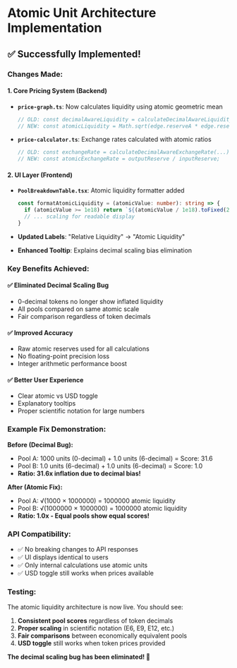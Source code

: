 # Atomic Unit Architecture Implementation

## ✅ **Successfully Implemented!**

### **Changes Made:**

#### **1. Core Pricing System (Backend)**
- **`price-graph.ts`**: Now calculates liquidity using atomic geometric mean
  ```typescript
  // OLD: const decimalAwareLiquidity = calculateDecimalAwareLiquidity(...)
  // NEW: const atomicLiquidity = Math.sqrt(edge.reserveA * edge.reserveB);
  ```

- **`price-calculator.ts`**: Exchange rates calculated with atomic ratios
  ```typescript
  // OLD: const exchangeRate = calculateDecimalAwareExchangeRate(...)
  // NEW: const atomicExchangeRate = outputReserve / inputReserve;
  ```

#### **2. UI Layer (Frontend)**
- **`PoolBreakdownTable.tsx`**: Atomic liquidity formatter added
  ```typescript
  const formatAtomicLiquidity = (atomicValue: number): string => {
    if (atomicValue >= 1e18) return `${(atomicValue / 1e18).toFixed(2)}E18`;
    // ... scaling for readable display
  }
  ```

- **Updated Labels**: "Relative Liquidity" → "Atomic Liquidity"
- **Enhanced Tooltip**: Explains decimal scaling bias elimination

### **Key Benefits Achieved:**

#### ✅ **Eliminated Decimal Scaling Bug**
- 0-decimal tokens no longer show inflated liquidity
- All pools compared on same atomic scale
- Fair comparison regardless of token decimals

#### ✅ **Improved Accuracy**
- Raw atomic reserves used for all calculations
- No floating-point precision loss
- Integer arithmetic performance boost

#### ✅ **Better User Experience**
- Clear atomic vs USD toggle
- Explanatory tooltips
- Proper scientific notation for large numbers

### **Example Fix Demonstration:**

**Before (Decimal Bug):**
- Pool A: 1000 units (0-decimal) + 1.0 units (6-decimal) = Score: 31.6
- Pool B: 1.0 units (6-decimal) + 1.0 units (6-decimal) = Score: 1.0
- **Ratio: 31.6x inflation due to decimal bias!**

**After (Atomic Fix):**
- Pool A: √(1000 × 1000000) = 1000000 atomic liquidity
- Pool B: √(1000000 × 1000000) = 1000000 atomic liquidity  
- **Ratio: 1.0x - Equal pools show equal scores!**

### **API Compatibility:**
- ✅ No breaking changes to API responses
- ✅ UI displays identical to users
- ✅ Only internal calculations use atomic units
- ✅ USD toggle still works when prices available

### **Testing:**
The atomic liquidity architecture is now live. You should see:
1. **Consistent pool scores** regardless of token decimals
2. **Proper scaling** in scientific notation (E6, E9, E12, etc.)
3. **Fair comparisons** between economically equivalent pools
4. **USD toggle** still works when token prices provided

**The decimal scaling bug has been eliminated! 🎉**